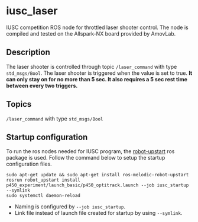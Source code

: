 # iusc_laser
IUSC competition ROS node for throttled laser shooter control. The node is compiled and tested on the Allspark-NX board provided by AmovLab.

## Description
The laser shooter is controlled through topic `/laser_command` with type `std_msgs/Bool`. The laser shooter is triggered when the value is set to true. **It can only stay on for no more than 5 sec. It also requires a 5 sec rest time between every two triggers.**

## Topics
`/laser_command` with type `std_msgs/Bool`

## Startup configuration
To run the ros nodes needed for IUSC program, the [robot-upstart](http://wiki.ros.org/robot_upstart) ros package is used. Follow the command below to setup the startup configuration files.
```
sudo apt-get update && sudo apt-get install ros-melodic-robot-upstart
rosrun robot_upstart install p450_experiment/launch_basic/p450_optitrack.launch --job iusc_startup --symlink
sudo systemctl daemon-reload
```
* Naming is configured by `--job iusc_startup`.
* Link file instead of launch file created for startup by using `--symlink`.
